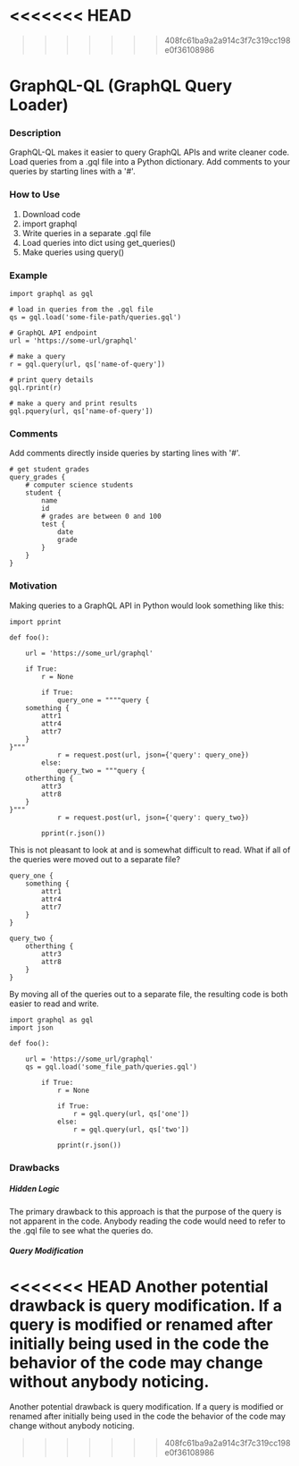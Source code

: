 <<<<<<< HEAD
=======

>>>>>>> 408fc61ba9a2a914c3f7c319cc198e0f36108986
# GraphQL-QL (GraphQL Query Loader)

### Description
GraphQL-QL makes it easier to query GraphQL APIs and write cleaner code.
Load queries from a .gql file into a Python dictionary. 
Add comments to your queries by starting lines with a '#'.

### How to Use
1) Download code
2) import graphql
3) Write queries in a separate .gql file
4) Load queries into dict using get_queries()
5) Make queries using query()

### Example

```
import graphql as gql

# load in queries from the .gql file
qs = gql.load('some-file-path/queries.gql')

# GraphQL API endpoint
url = 'https://some-url/graphql'

# make a query
r = gql.query(url, qs['name-of-query'])

# print query details
gql.rprint(r)

# make a query and print results
gql.pquery(url, qs['name-of-query'])
```

### Comments
Add comments directly inside queries by starting lines with '#'.
```
# get student grades
query_grades {
    # computer science students
    student {
        name
        id
        # grades are between 0 and 100
        test {
            date
            grade
        }
    }
}
```


### Motivation
Making queries to a GraphQL API in Python would look something like this:

```
import pprint

def foo():

    url = 'https://some_url/graphql'

    if True:
        r = None
		
        if True:
            query_one = """"query {
    something {
        attr1
        attr4
        attr7
    }
}"""
            r = request.post(url, json={'query': query_one})
        else:
            query_two = """query {
    otherthing {
        attr3
        attr8
    }
}"""	
            r = request.post(url, json={'query': query_two})
	
        pprint(r.json())
```

This is not pleasant to look at and is somewhat difficult to read. 
What if all of the queries were moved out to a separate file?
```
query_one {
    something {
        attr1
        attr4
        attr7
    }
}

query_two {
    otherthing {
        attr3
        attr8
    }
}
```

By moving all of the queries out to a separate file, the resulting code is both easier to read and write.
```
import graphql as gql
import json

def foo():

    url = 'https://some_url/graphql'
    qs = gql.load('some_file_path/queries.gql')
	
        if True:
            r = None
		
            if True:
                r = gql.query(url, qs['one'])
            else:
                r = gql.query(url, qs['two'])
	
            pprint(r.json())
```

### Drawbacks
##### Hidden Logic
The primary drawback to this approach is that the purpose of the query is not apparent in the code. Anybody reading the code would need to refer to the .gql file to see what the queries do.

##### Query Modification
<<<<<<< HEAD
Another potential drawback is query modification. If a query is modified or renamed after initially being used in the code the behavior of the code may change without anybody noticing. 
=======
Another potential drawback is query modification. If a query is modified or renamed after initially being used in the code the behavior of the code may change without anybody noticing. 
			
>>>>>>> 408fc61ba9a2a914c3f7c319cc198e0f36108986

